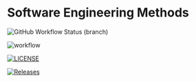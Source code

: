 # Software Engineering Methods
![GitHub Workflow Status (branch)](https://img.shields.io/github/workflow/status/Noahsaleh/semGroup12/A-workflow-for-my-Hello-World-App/develop?style=flat-square)

![workflow](https://github.com/Noahsaleh/semGroup12/actions/workflows/main.yml/badge.svg)

[![LICENSE](https://img.shields.io/github/license/Noahsaleh/sem.svg?style=flat-square)](https://github.com/Albertoperezortega/semGroup12/tree/develop)

[![Releases](https://img.shields.io/github/release/Noahsaleh/sem/all.svg?style=flat-square)](https://github.com/Albertoperezortega/semGroup12/tree/develop)

